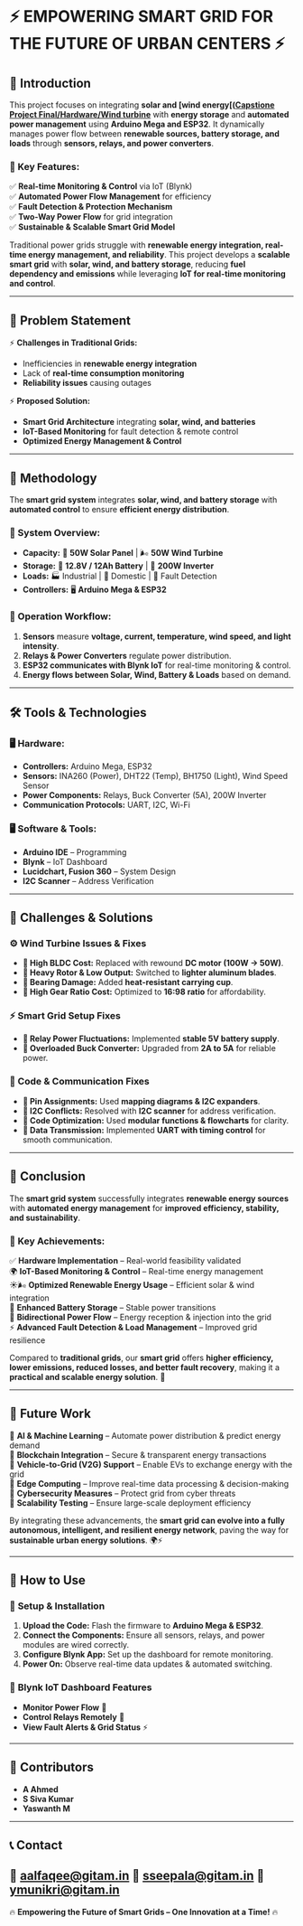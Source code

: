 # ⚡ EMPOWERING SMART GRID FOR THE FUTURE OF URBAN CENTERS ⚡  

## 🚀 Introduction  
This project focuses on integrating **solar and [wind energy[([Capstione Project Final/Hardware/Wind turbine](https://github.com/AhmedBU21EECE0200026/Capstone-Project-EEE-2025-Empowering-Smart-Grid-for-the-future-of-Urban-Centers/tree/60d57e56dd55b29e9b9eb0c78ba2f4bee5c7e864/Capstione%20Project%20Final/Hardware/Wind%20turbine)** with **energy storage** and **automated power management** using **Arduino Mega and ESP32**. It dynamically manages power flow between **renewable sources, battery storage, and loads** through **sensors, relays, and power converters**.  

### 🔹 Key Features:  
✅ **Real-time Monitoring & Control** via IoT (Blynk)  
✅ **Automated Power Flow Management** for efficiency  
✅ **Fault Detection & Protection Mechanism**  
✅ **Two-Way Power Flow** for grid integration  
✅ **Sustainable & Scalable Smart Grid Model**  

Traditional power grids struggle with **renewable energy integration, real-time energy management, and reliability**. This project develops a **scalable smart grid** with **solar, wind, and battery storage**, reducing **fuel dependency and emissions** while leveraging **IoT for real-time monitoring and control**.  

---

## 🎯 Problem Statement  
⚡ **Challenges in Traditional Grids:**  
- Inefficiencies in **renewable energy integration**  
- Lack of **real-time consumption monitoring**  
- **Reliability issues** causing outages  

⚡ **Proposed Solution:**  
- **Smart Grid Architecture** integrating **solar, wind, and batteries**  
- **IoT-Based Monitoring** for fault detection & remote control  
- **Optimized Energy Management & Control**  

---

## 🔬 Methodology  
The **smart grid system** integrates **solar, wind, and battery storage** with **automated control** to ensure **efficient energy distribution**.  

### 📌 System Overview:  
- **Capacity:** 🔆 **50W Solar Panel** | 🌬 **50W Wind Turbine**  
- **Storage:** 🔋 **12.8V / 12Ah Battery** | 🔌 **200W Inverter**  
- **Loads:** 🏭 Industrial | 🏡 Domestic | 🔧 Fault Detection  
- **Controllers:** 🖥 **Arduino Mega & ESP32**  

### 🔄 Operation Workflow:  
1. **Sensors** measure **voltage, current, temperature, wind speed, and light intensity**.  
2. **Relays & Power Converters** regulate power distribution.  
3. **ESP32 communicates with Blynk IoT** for real-time monitoring & control.  
4. **Energy flows between Solar, Wind, Battery & Loads** based on demand.  

---

## 🛠️ Tools & Technologies  
### 🖥️ **Hardware:**  
- **Controllers:** Arduino Mega, ESP32  
- **Sensors:** INA260 (Power), DHT22 (Temp), BH1750 (Light), Wind Speed Sensor  
- **Power Components:** Relays, Buck Converter (5A), 200W Inverter  
- **Communication Protocols:** UART, I2C, Wi-Fi  

### 🖥️ **Software & Tools:**  
- **Arduino IDE** – Programming  
- **Blynk** – IoT Dashboard  
- **Lucidchart, Fusion 360** – System Design  
- **I2C Scanner** – Address Verification  

---

## 🔧 Challenges & Solutions  

### ⚙️ Wind Turbine Issues & Fixes  
- **🔹 High BLDC Cost:** Replaced with rewound **DC motor (100W → 50W)**.  
- **🔹 Heavy Rotor & Low Output:** Switched to **lighter aluminum blades**.  
- **🔹 Bearing Damage:** Added **heat-resistant carrying cup**.  
- **🔹 High Gear Ratio Cost:** Optimized to **16:98 ratio** for affordability.  

### ⚡ Smart Grid Setup Fixes  
- **🔹 Relay Power Fluctuations:** Implemented **stable 5V battery supply**.  
- **🔹 Overloaded Buck Converter:** Upgraded from **2A to 5A** for reliable power.  

### 💾 Code & Communication Fixes  
- **🔹 Pin Assignments:** Used **mapping diagrams & I2C expanders**.  
- **🔹 I2C Conflicts:** Resolved with **I2C scanner** for address verification.  
- **🔹 Code Optimization:** Used **modular functions & flowcharts** for clarity.  
- **🔹 Data Transmission:** Implemented **UART with timing control** for smooth communication.  

---

## 🎯 Conclusion  
The **smart grid system** successfully integrates **renewable energy sources** with **automated energy management** for **improved efficiency, stability, and sustainability**.  

### 🔑 Key Achievements:  
✅ **Hardware Implementation** – Real-world feasibility validated  
🌍 **IoT-Based Monitoring & Control** – Real-time energy management  
☀️🌬 **Optimized Renewable Energy Usage** – Efficient solar & wind integration  
🔋 **Enhanced Battery Storage** – Stable power transitions  
🔄 **Bidirectional Power Flow** – Energy reception & injection into the grid  
⚡ **Advanced Fault Detection & Load Management** – Improved grid resilience  

Compared to **traditional grids**, our **smart grid** offers **higher efficiency, lower emissions, reduced losses, and better fault recovery**, making it a **practical and scalable energy solution**. 🚀  

---

## 🚀 Future Work  
🔹 **AI & Machine Learning** – Automate power distribution & predict energy demand  
🔹 **Blockchain Integration** – Secure & transparent energy transactions  
🔹 **Vehicle-to-Grid (V2G) Support** – Enable EVs to exchange energy with the grid  
🔹 **Edge Computing** – Improve real-time data processing & decision-making  
🔹 **Cybersecurity Measures** – Protect grid from cyber threats  
🔹 **Scalability Testing** – Ensure large-scale deployment efficiency  

By integrating these advancements, the **smart grid can evolve into a fully autonomous, intelligent, and resilient energy network**, paving the way for **sustainable urban energy solutions**. 🌍⚡  

---

## 📌 How to Use  
### 🔹 **Setup & Installation**  
1. **Upload the Code:** Flash the firmware to **Arduino Mega & ESP32**.  
2. **Connect the Components:** Ensure all sensors, relays, and power modules are wired correctly.  
3. **Configure Blynk App:** Set up the dashboard for remote monitoring.  
4. **Power On:** Observe real-time data updates & automated switching.  

### 🔹 **Blynk IoT Dashboard Features**  
- **Monitor Power Flow** 🔋  
- **Control Relays Remotely** 🔄  
- **View Fault Alerts & Grid Status** ⚡  

---

## 🤝 Contributors  
- **A Ahmed**
- **S Siva Kumar**
- **Yaswanth M** 

---

## 📞 Contact  
📧 **aalfaqee@gitam.in**
📧 **sseepala@gitam.in**
📧 **ymunikri@gitam.in**
---

🔥 **Empowering the Future of Smart Grids – One Innovation at a Time!** 🔥  
